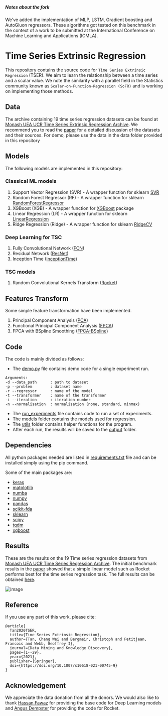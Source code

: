 ##### Notes about the fork

We've added the implementation of MLP, LSTM, Gradient boosting and AutoGluon regressors.
These algorithms got tested on this benchmark in the context of a work to be submitted at the International Conference on Machine Learning and Applications (ICMLA).

# Time Series Extrinsic Regression
This repository contains the source code for ``Time Series Extrinsic Regression`` (TSER).
We aim to learn the relationship between a time series and a scalar value.
We note the similarity with a parallel field in the Statistics community known as
``Scalar-on-Function-Regression (SoFR)`` and is working on implementing those methods.  

## Data
The archive containing 19 time series regression datasets can be found at [Monash UEA UCR Time Series Extrinsic Regression Archive](http://tseregression.org/).
We recommend you to read the [paper](https://arxiv.org/abs/2006.10996) for a detailed discussion of the datasets and their sources.
For demo, please use the data in the data folder provided in this repository

## Models
The following models are implemented in this repository:
### Classical ML models
1. Support Vector Regression (SVR) - A wrapper function for sklearn [SVR](https://scikit-learn.org/stable/modules/generated/sklearn.svm.SVR.html#sklearn.svm.SVR)
2. Random Forest Regressor (RF) - A wrapper function for sklearn [RandomForestRegressor](https://scikit-learn.org/stable/modules/generated/sklearn.ensemble.RandomForestRegressor.html#sklearn.ensemble.RandomForestRegressor)
3. XGBoost (XGB) - A wrapper function for [XGBoost](https://xgboost.readthedocs.io/en/latest/python/python_api.html) package
4. Linear Regression (LR) - A wrapper function for sklearn [LinearRegression](https://scikit-learn.org/stable/modules/generated/sklearn.linear_model.LinearRegression.html)
5. Ridge Regression (Ridge) - A wrapper function for sklearn [RidgeCV](https://scikit-learn.org/stable/modules/generated/sklearn.linear_model.RidgeCV.html)

### Deep Learning for TSC
1. Fully Convolutional Network ([FCN](https://github.com/hfawaz/dl-4-tsc))
2. Residual Network ([ResNet](https://github.com/hfawaz/dl-4-tsc))
3. Inception Time ([InceptionTime](https://github.com/hfawaz/InceptionTime))

### TSC models
1. Random Convolutional Kernels Transform ([Rocket](https://github.com/angus924/rocket))

## Features Transform
Some simple feature transformation have been implemented.
1. Principal Component Analysis ([PCA](https://scikit-learn.org/stable/modules/generated/sklearn.decomposition.PCA.html))
2. Functional Principal Component Analysis ([FPCA](https://fda.readthedocs.io/en/latest/auto_examples/plot_fpca.html#sphx-glr-auto-examples-plot-fpca-py))
3. FPCA with BSpline Smoothing ([FPCA-BSpline](https://fda.readthedocs.io/en/latest/auto_examples/plot_fpca.html#sphx-glr-auto-examples-plot-fpca-py))

## Code
The code is mainly divided as follows:
* The [demo.py](demo.py) file contains demo code for a single experiment run.
```
Arguments:
-d --data_path      : path to dataset
-p --problem        : dataset name
-r --regressor      : name of the model
-t --transformer    : name of the transformer
-i --iteration      : iteration number
-n --normalisation  : normalisation (none, standard, minmax)
```
* The [run_experiments](run_experiments.py) file contains code to run a set of experiments.
* The [models](models) folder contains the models used for regression.
* The [utils](utils) folder contains helper functions for the program.
* After each run, the results will be saved to the [output](output) folder.

## Dependencies
All python packages needed are listed in [requirements.txt](requirements.txt) file
and can be installed simply using the pip command.

Some of the main packages are:
* [keras](https://keras.io/)
* [matplotlib](https://matplotlib.org/)
* [numba](http://numba.pydata.org/)
* [numpy](https://numpy.org/)
* [pandas](https://pandas.pydata.org/)
* [scikit-fda](https://fda.readthedocs.io/)
* [sklearn](https://scikit-learn.org/stable/)
* [scipy](https://www.scipy.org/)
* [tqdm](https://tqdm.github.io/)
* [xgboost](https://xgboost.readthedocs.io/en/latest/)

## Results
These are the results on the 19 Time series regression datasets from [Monash UEA UCR Time Series Regression Archive](http://tseregression.org/).
The initial benchmark results in the [paper](https://arxiv.org/abs/2006.10996) showed that a simple linear model such as Rocket
performs best for the time series regression task.
The full results can be obtained [here](http://tseregression.org/data/ts_regression.xlsx).

![image](http://tseregression.org/figures/ts_regression_cd.png)

## Reference
If you use any part of this work, please cite:
```
@article{
  Tan2020TSER,
  title={Time Series Extrinsic Regression},
  author={Tan, Chang Wei and Bergmeir, Christoph and Petitjean, Francois and Webb, Geoffrey I},
  journal={Data Mining and Knowledge Discovery},
  pages={1--29},
  year={2021},
  publisher={Springer},
  doi={https://doi.org/10.1007/s10618-021-00745-9}
}
```

## Acknowledgement
We appreciate the data donation from all the donors.
We would also like to thank [Hassan Fawaz](https://github.com/hfawaz/dl-4-tsc) for providing the base code for Deep Learning models and
[Angus Dempster](https://github.com/angus924/rocket) for providing the code for Rocket.
